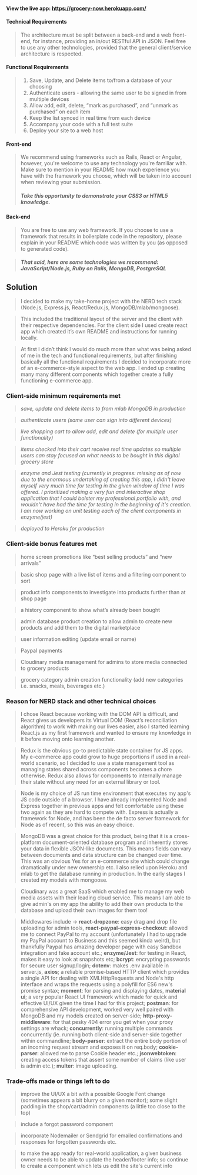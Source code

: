 #### View the live app: https://grocery-now.herokuapp.com/

#### Technical Requirements
>The architecture must be split between a back-end and a web front-end, for instance, providing an in/out RESTful API in JSON. Feel free to use any other technologies, provided that the general client/service architecture is respected.

#### Functional Requirements
>1. Save, Update, and Delete items to/from a database of your choosing
>2. Authenticate users - allowing the same user to be signed in from multiple devices
>3. Allow add, edit, delete, “mark as purchased”, and “unmark as purchased” on each item
>4. Keep the list synced in real time from each device
>5. Accompany your code with a full test suite
>6. Deploy your site to a web host

#### Front-end
> We recommend using frameworks such as Rails, React or Angular, however, you're welcome to use any technology you're familiar with. Make sure to mention in your README how much experience you have with the framework you choose, which will be taken into account when reviewing your submission.
>##### Take this opportunity to demonstrate your CSS3 or HTML5 knowledge.

#### Back-end
>You are free to use any web framework. If you choose to use a framework that results in boilerplate code in the repository, please explain in your README which code was written by you (as opposed to generated code). 

>##### That said, here are some technologies we recommend: JavaScript/Node.js, Ruby on Rails, MongoDB, PostgreSQL

## Solution

>I decided to make my take-home project with the NERD tech stack (Node.js, Express.js, React/Redux.js, MongoDB/mlab/mongoose).

>This included the traditional layout of the server and the client with their respective dependencies. For the client side I used create react app which created it’s own README and instructions for running locally. 

>At first I didn’t think I would do much more than what was being asked of me in the tech and functional requirements, but after finishing basically all the functional requirements I decided to incorporate more of an e-commerce-style aspect to the web app. I ended up creating many many different components which together create a fully functioning e-commerce app. 

### Client-side minimum requirements met

>*save, update and delete items to from mlab MongoDB in production* 

>*authenticate users (same user can sign into different devices)*

>*live shopping cart to allow add, edit and delete (for multiple user functionality)* 

>*items checked into their cart receive real time updates so multiple users can stay focused on what needs to be bought in this digital grocery store*

>*enzyme and Jest testing (currently in progress: missing as of now due to the enormous undertaking of creating this app, I didn't leave myself very much time for testing in the given window of time I was offered. I prioritized making a very fun and interactive shop application that I could bolster my professional portfolio with, and wouldn't have had the time for testing in the beginning of it's creation. I am now working on unit testing each of the client components in enzyme/jest)*

>*deployed to Heroku for production*

### Client-side bonus features met

>home screen promotions like “best selling products” and “new arrivals”

>basic shop page with a live list of items and a filtering component to sort 

>product info components to investigate into products further than at shop page

>a history component to show what’s already been bought

>admin database product creation to allow admin to create new products and add them to the digital marketplace 

>user information editing (update email or name)

>Paypal payments 

>Cloudinary media management for admins to store media connected to grocery products 

>grocery category admin creation functionality (add new categories i.e. snacks, meals, beverages etc.)

### Reason for NERD stack and other technical choices

>I chose React because working with the DOM API is difficult, and React gives us developers its Virtual DOM (React’s reconciliation algorithm) to work with making our lives easier, also I started learning React.js as my first framework and wanted to ensure my knowledge in it before moving onto learning another. 

>Redux is the obvious go-to predictable state container for JS apps. My e-commerce app could grow to huge proportions if used in a real-world scenario, so I decided to use a state management tool as managing states shared across components becomes a chore otherwise. Redux also allows for components to internally manage their state without any need for an external library or tool.

>Node is my choice of JS run time environment that executes my app's JS code outside of a browser. I have already implemented Node and Express together in previous apps and felt comfortable using these two again as they are hard to compete with. Express is actually a framework for Node, and has been the de facto server framework for Node as of recent, so this was an easy choice.

>MongoDB was a great choice for this product, being that it is a cross-platform document-oriented database program and inherently stores your data in flexible JSON-like documents. This means fields can vary between documents and data structure can be changed over time. This was an obvious Yes for an e-commerce site which could change dramatically under new ownership etc. I also relied upon Heroku and mlab to get the database running in production. In the early stages I created my models with mongoose.

>Cloudinary was a great SaaS which enabled me to manage my web media assets with their leading cloud service. This means I am able to give admin's on my app the ability to add their own products to the database and upload their own images for them too!

>Middlewares include -> **react-dropzone**: easy drag and drop file uploading for admin tools, **react-paypal-express-checkout**: allowed me to connect PayPal to my account (unfortunately I had to upgrade my PayPal account to Business and this seemed kinda weird), but thankfully Paypal has amazing developer page with easy Sandbox integration and fake account etc.; **enzyme/Jest**: for testing in React, makes it easy to look at snapshots etc; **bcrypt**: encrypting passwords for secure user signup/login; **dotenv**: makes .env available in server.js, **axios**; a reliable promise-based HTTP client which provides a single API for dealing with XMLHttpRequests and Node's http interface and wraps the requests using a polyfill for ES6 new's promise syntax; **moment**: for parsing and displaying dates, **material ui**; a very popular React UI framework which made for quick and effective UI/UX given the time I had for this project; **postman**: for comprehensive API development, worked very well paired with MongoDB and my models created on server-side; **http-proxy-middleware**: for that pesky 404 error you get when your proxy settings are whack; **concurrently**: running multiple commands concurrently (ie. running both client-side and server-side together within commandline; **body-parser**: extract the entire body portion of an incoming request stream and exposes it on req.body; **cookie-parser**: allowed me to parse Cookie header etc.; **jsonwebtoken**: creating access tokens that assert some number of claims (like user is admin etc.); **multer**: image uploading.

### Trade-offs made or things left to do 

>improve the UI/UX a bit with a possible Google Font change (sometimes appears a bit blurry on a given monitor); some slight padding in the shop/cart/admin components (a little too close to the top)

>include a forgot password component 

>incorporate Nodemailer or Sendgrid for emailed confirmations and responses for forgotten passwords etc.

>to make the app ready for real-world application, a given business owner needs to be able to update the header/footer info; so continue to create a component which lets us edit the site's current info


